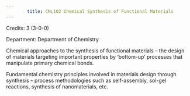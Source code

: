 ```yaml
---
        title: CML102 Chemical Synthesis of Functional Materials
---
```

Credits: 3 (3-0-0)

Department: Department of Chemistry

Chemical approaches to the synthesis of functional materials – the design of materials targeting important properties by ‘bottom-up’ processes that manipulate primary chemical bonds.

Fundamental chemistry principles involved in materials design through synthesis – process methodologies such as self-assembly, sol-gel reactions, synthesis of nanomaterials, etc.